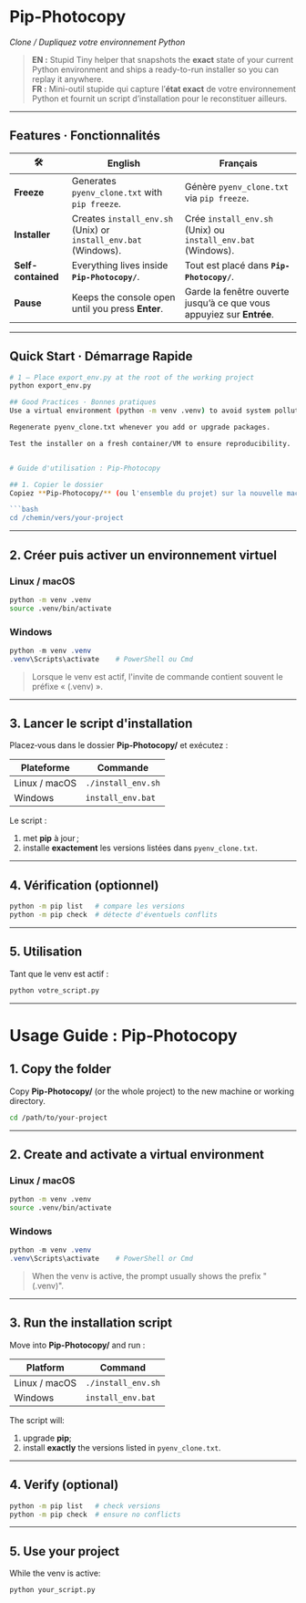 # Pip-Photocopy  
*Clone / Dupliquez votre environnement Python*

> **EN :** Stupid Tiny helper that snapshots the **exact** state of your current Python
> environment and ships a ready-to-run installer so you can replay it anywhere.  
> **FR :** Mini-outil stupide qui capture l’**état exact** de votre environnement Python et
> fournit un script d’installation pour le reconstituer ailleurs.

---

## Features · Fonctionnalités

| 🛠 | English | Français |
|----|---------|----------|
| **Freeze** | Generates `pyenv_clone.txt` with `pip freeze`. | Génère `pyenv_clone.txt` via `pip freeze`. |
| **Installer** | Creates `install_env.sh` (Unix) or `install_env.bat` (Windows). | Crée `install_env.sh` (Unix) ou `install_env.bat` (Windows). |
| **Self-contained** | Everything lives inside **`Pip-Photocopy/`**. | Tout est placé dans **`Pip-Photocopy/`**. |
| **Pause** | Keeps the console open until you press **Enter**. | Garde la fenêtre ouverte jusqu’à ce que vous appuyiez sur **Entrée**. |

---

## Quick Start · Démarrage Rapide

```bash
# 1 – Place export_env.py at the root of the working project
python export_env.py

## Good Practices · Bonnes pratiques
Use a virtual environment (python -m venv .venv) to avoid system pollution.

Regenerate pyenv_clone.txt whenever you add or upgrade packages.

Test the installer on a fresh container/VM to ensure reproducibility.


# Guide d'utilisation : Pip‑Photocopy

## 1. Copier le dossier
Copiez **Pip-Photocopy/** (ou l'ensemble du projet) sur la nouvelle machine ou dans le répertoire de travail souhaité.

```bash
cd /chemin/vers/your-project
```

---

## 2. Créer puis activer un environnement virtuel
### Linux / macOS
```bash
python -m venv .venv
source .venv/bin/activate
```

### Windows
```powershell
python -m venv .venv
.venv\Scripts\activate    # PowerShell ou Cmd
```

> Lorsque le venv est actif, l'invite de commande contient souvent le préfixe « (.venv) ».

---

## 3. Lancer le script d'installation
Placez‑vous dans le dossier **Pip-Photocopy/** et exécutez :

| Plateforme | Commande |
|------------|----------|
| Linux / macOS | `./install_env.sh` |
| Windows       | `install_env.bat` |

Le script :
1. met **pip** à jour ;
2. installe **exactement** les versions listées dans `pyenv_clone.txt`.

---

## 4. Vérification (optionnel)
```bash
python -m pip list   # compare les versions
python -m pip check  # détecte d'éventuels conflits
```

---

## 5. Utilisation
Tant que le venv est actif :
```bash
python votre_script.py
```

---

# Usage Guide : Pip‑Photocopy

## 1. Copy the folder
Copy **Pip-Photocopy/** (or the whole project) to the new machine or working directory.

```bash
cd /path/to/your-project
```

---

## 2. Create and activate a virtual environment
### Linux / macOS
```bash
python -m venv .venv
source .venv/bin/activate
```

### Windows
```powershell
python -m venv .venv
.venv\Scripts\activate    # PowerShell or Cmd
```

> When the venv is active, the prompt usually shows the prefix "(.venv)".

---

## 3. Run the installation script
Move into **Pip-Photocopy/** and run :

| Platform | Command |
|----------|---------|
| Linux / macOS | `./install_env.sh` |
| Windows       | `install_env.bat` |

The script will:
1. upgrade **pip**;
2. install **exactly** the versions listed in `pyenv_clone.txt`.

---

## 4. Verify (optional)
```bash
python -m pip list   # check versions
python -m pip check  # ensure no conflicts
```

---

## 5. Use your project
While the venv is active:
```bash
python your_script.py
```
